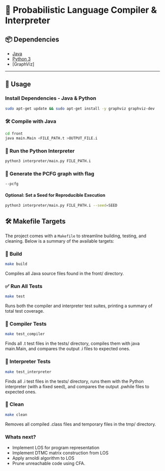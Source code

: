 # 🧮 Probabilistic Language Compiler & Interpreter

## 📦 Dependencies
- [Java](https://www.java.com/)
- [Python 3](https://www.python.org/)
- [GraphViz]
---

## 🚀 Usage

### Install Dependencies - Java & Python
```bash
sudo apt-get update && sudo apt-get install -y graphviz graphviz-dev
```

### 🛠 Compile with Java

```bash
cd front
java main.Main <FILE_PATH.t >OUTPUT_FILE.i
```
### 🐍 Run the Python Interpreter

```bash
python3 interpreter/main.py FILE_PATH.i
```

### 🐍 Generate the PCFG graph with flag

```bash
--pcfg
```

#### Optional: Set a Seed for Reproducible Execution
```bash
python3 interpreter/main.py FILE_PATH.i --seed=SEED
```

## 🛠️ Makefile Targets

The project comes with a `Makefile` to streamline building, testing, and cleaning. Below is a summary of the available targets:

### 🔧 Build

```bash
make build
```
Compiles all Java source files found in the front/ directory.

### ✅ Run All Tests

```bash
make test
```
Runs both the compiler and interpreter test suites, printing a summary of total test coverage.

### 🧪 Compiler Tests
``` bash
make test_compiler
```
Finds all .t test files in the tests/ directory, compiles them with java main.Main, and compares the output .i files to expected ones.


### 🧪 Interpreter Tests
```bash
make test_interpreter
```
Finds all .i test files in the tests/ directory, runs them with the Python interpreter (with a fixed seed), and compares the output .pwhile files to expected ones.


### 🧹 Clean
```bash
make clean
```
Removes all compiled .class files and temporary files in the tmp/ directory.


### Whats next?
- Implement LOS for program representation
- Implement DTMC matrix construction from LOS
- Apply arnoldi algorithm to LOS
- Prune unreachable code using CFA.